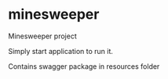 # minesweeper

Minesweeper project

Simply start application to run it. 

Contains swagger package in resources folder
